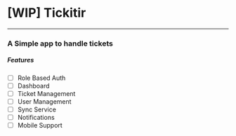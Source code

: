 # [WIP] Tickitir 
--- 
### A Simple app to handle tickets  

##### Features   
-[ ] Role Based Auth
-[ ] Dashboard 
-[ ] Ticket Management 
-[ ] User Management 
-[ ] Sync Service 
-[ ] Notifications 
-[ ] Mobile Support
